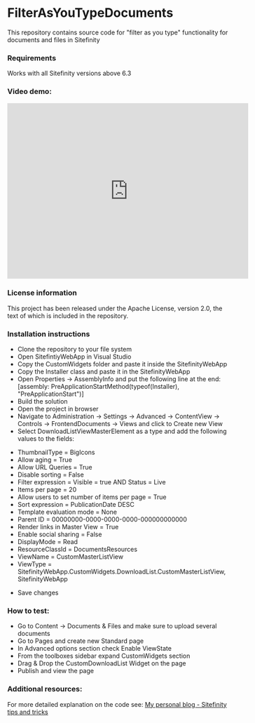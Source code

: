 # FilterAsYouTypeDocuments
This repository contains source code for "filter as you type" functionality for documents and files in Sitefinity

### Requirements

Works with all Sitefinity versions above 6.3

### Video demo:

<embed src="http://screencast.com/t/uC6KLYJUE" width="550" height="400" />

### License information

This project has been released under the Apache License, version 2.0, the text of which is included in the repository.

### Installation instructions

* Clone the repository to your file system
* Open SitefintiyWebApp in Visual Studio
* Copy the CustomWidgets folder and paste it inside the SitefinityWebApp
* Copy the Installer class and paste it in the SitefinityWebApp
* Open Properties -> AssemblyInfo and put the following line at the end:
 [assembly: PreApplicationStartMethod(typeof(Installer), "PreApplicationStart")]
* Build the solution
* Open the project in browser
* Navigate to Administration -> Settings -> Advanced -> ContentView -> Controls -> FrontendDocuments -> Views and click to Create new View
* Select DownloadListViewMasterElement as a type and add the following values to the fields:
 - ThumbnailType = BigIcons
 - Allow aging = True
 - Allow URL Queries = True
 - Disable sorting = False
 - Filter expression = Visible = true AND Status = Live
 - Items per page = 20
 - Allow users to set number of items per page = True
 - Sort expression = PublicationDate DESC
 - Template evaluation mode = None
 - Parent ID = 00000000-0000-0000-0000-000000000000
 - Render links in Master View = True
 - Enable social sharing = False
 - DisplayMode = Read
 - ResourceClassId = DocumentsResources
 - ViewName = CustomMasterListView
 - ViewType = SitefinityWebApp.CustomWidgets.DownloadList.CustomMasterListView, SitefinityWebApp

* Save changes

### How to test:

* Go to Content -> Documents & Files and make sure to upload several documents 
* Go to Pages and create new Standard page
* In Advanced options section check Enable ViewState
* From the toolboxes sidebar expand CustomWidgets section
* Drag & Drop the CustomDownloadList Widget on the page
* Publish and view the page

### Additional resources:

For more detailed explanation on the code see:
[My personal blog - Sitefinity tips and tricks](http://www.sitefinitytipsandtricks.net/2015/03/12/form-entry-pdf-export/)

